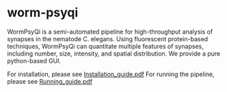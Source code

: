 # worm-psyqi

WormPsyQi is a semi-automated pipeline for high-throughput analysis of synapses in the nematode C. elegans. Using fluorescent protein-based techniques, WormPsyQi can quantitate multiple features of synapses, including number, size, intensity, and spatial distribution. We provide a pure python-based GUI.

For installation, please see [Installation_guide.pdf](./Installation_guide.pdf)
For running the pipeline, please see [Running_guide.pdf](./Running_guide.pdf)
